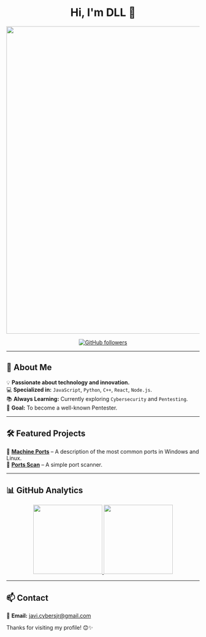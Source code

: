 <div align="center">
  <h1>Hi, I'm DLL 👋</h1>
  
  <img src="https://user-images.githubusercontent.com/74038190/225813708-98b745f2-7d22-48cf-9150-083f1b00d6c9.gif" width="800px">
  
  [![GitHub followers](https://img.shields.io/github/followers/DDL00P?style=social)](https://github.com/DDL00P)
</div>

---

## 🚀 About Me  

💡 **Passionate about technology and innovation.**  
💻 **Specialized in:** `JavaScript`, `Python`, `C++`, `React`, `Node.js`.  
📚 **Always Learning:** Currently exploring `Cybersecurity` and `Pentesting`.  
🎯 **Goal:** To become a well-known Pentester.  

---

## 🛠️ Featured Projects  

🌟 **[Machine Ports](https://github.com/DDL00P/Machine-Ports)** – A description of the most common ports in Windows and Linux.  
🚀 **[Ports Scan](https://github.com/DDL00P/Ports-scan)** – A simple port scanner.    

---

## 📊 GitHub Analytics  

<p align="center">
  <a href="https://github.com/DDL00P">
    <img height="180em" src="https://github-readme-stats.vercel.app/api?username=DDL00P&show_icons=true&theme=algolia&include_all_commits=true&count_private=true"/>
    <img height="180em" src="https://github-readme-stats.vercel.app/api/top-langs/?username=DDL00P&layout=compact&langs_count=8&theme=algolia"/>
  </a>
</p>

---

## 📫 Contact  
📩 **Email:** [javi.cybersjr@gmail.com](mailto:javi.cybersjr@gmail.com)  

Thanks for visiting my profile! 😊✨  
